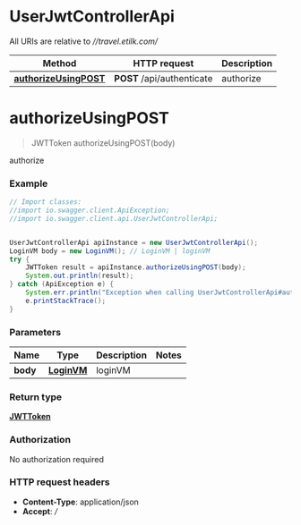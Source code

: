 # UserJwtControllerApi

All URIs are relative to *//travel.etilk.com/*

Method | HTTP request | Description
------------- | ------------- | -------------
[**authorizeUsingPOST**](UserJwtControllerApi.md#authorizeUsingPOST) | **POST** /api/authenticate | authorize

<a name="authorizeUsingPOST"></a>
# **authorizeUsingPOST**
> JWTToken authorizeUsingPOST(body)

authorize

### Example
```java
// Import classes:
//import io.swagger.client.ApiException;
//import io.swagger.client.api.UserJwtControllerApi;


UserJwtControllerApi apiInstance = new UserJwtControllerApi();
LoginVM body = new LoginVM(); // LoginVM | loginVM
try {
    JWTToken result = apiInstance.authorizeUsingPOST(body);
    System.out.println(result);
} catch (ApiException e) {
    System.err.println("Exception when calling UserJwtControllerApi#authorizeUsingPOST");
    e.printStackTrace();
}
```

### Parameters

Name | Type | Description  | Notes
------------- | ------------- | ------------- | -------------
 **body** | [**LoginVM**](LoginVM.md)| loginVM |

### Return type

[**JWTToken**](JWTToken.md)

### Authorization

No authorization required

### HTTP request headers

 - **Content-Type**: application/json
 - **Accept**: */*

